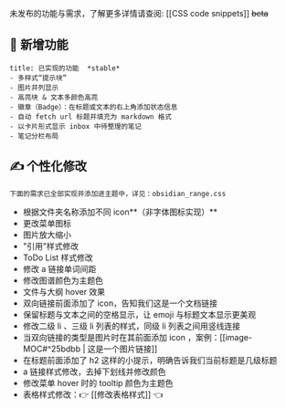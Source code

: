 未发布的功能与需求，了解更多详情请查阅:  [[CSS code snippets]]  ~~beta~~
## 👏 新增功能
```ad-example
title: 已实现的功能  *stable*
- 多样式“提示块”
- 图片并列显示
- 高亮块 & 文本多颜色高亮
- 徽章（Badge）：在标题或文本的右上角添加状态信息
- 自动 fetch url 标题并填充为 markdown 格式
- 以卡片形式显示 inbox 中待整理的笔记
- 笔记分栏布局
```
## ✍ 个性化修改
```ad-purple
下面的需求已全部实现并添加进主题中，详见：obsidian_range.css
```

- 根据文件夹名称添加不同 icon**（非字体图标实现）**
- 更改菜单图标
- 图片放大缩小
- "引用"样式修改
- ToDo List 样式修改
- 修改 a 链接单词间距
- 修改图谱颜色为主题色
- 文件与大纲 hover 效果
- 双向链接前面添加了 icon，告知我们这是一个文档链接
- 保留标题与文本之间的空格显示，让 emoji 与标题文本显示更美观
- 修改二级 li 、三级 li 列表的样式，同级 li 列表之间用竖线连接
- 当双向链接的类型是图片时在其前面添加 icon ，案例：[[image-MOC#^25bdbb | 这是一个图片链接]]
- 在标题前面添加了 h2 这样的小提示，明确告诉我们当前标题是几级标题
- a 链接样式修改，去掉下划线并修改颜色
- 修改菜单 hover 时的 tooltip 颜色为主题色
- 表格样式修改：👉 [[修改表格样式]] 👈

